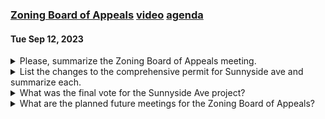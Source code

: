### [Zoning Board of Appeals]() [video](https://www.youtube.com/watch?v=dSU3yMM-1tc) [agenda](https://arlington.novusagenda.com/agendapublic/MeetingView.aspx?MeetingID=1901&MinutesMeetingID=-1&doctype=Agenda)
#### Tue Sep 12, 2023

<details><summary>Please, summarize the Zoning Board of Appeals meeting.</summary>

> The Zoning Board of Appeals meeting discussed a request for a comprehensive permit for 10 Sunnyside Avenue. The board reviewed the draft that reflected changes agreed upon in the previous meeting. They discussed the procedure for pre-construction conferences with the public and the maintenance of an open website to keep the public informed about the project. They also discussed the issue of waivers, particularly in relation to bicycle parking spaces. The board agreed to grant a waiver for the project to provide 60 long-term and five short-term bicycle parking spaces. The meeting concluded with the board planning to finalize the draft in the next meeting. The speakers included Mr. Hanlon, Mr. Klein, Mr. DuPont, Mr. Ricardelli, Mr. Holey, and Mr. Haverty.
</details><details><summary>List the changes to the comprehensive permit for Sunnyside ave and summarize each.</summary>

> 1. E10: The applicant requested a change in the weekday hours from starting at 8 a.m. to starting at 7 a.m. and the Saturday hours to 8 a.m. from 9 a.m. Sunday and holiday hours were removed. The hours may be extended on a temporary basis as necessary by written agreement with the Director of Planning and Community Development.

2. E13: The applicant requested that the undergrounding only applies to utilities that are entering the property, not to change overhead lines that already exist and don't enter their property.

3. E14: The contractor may make arrangements to park vehicles on adjacent private property, but public ways may only be used for deliveries by prior arrangement with the Town of Arlington unless included in an approved CMP.

4. E20: The applicant is obligated to follow the town's bylaws with regard to snow removal on sidewalks. The applicable sections that would relate to this building would be 25, 26, and 33.

5. E22: The applicant requested a change in the weekday hours from starting at 8 a.m. to starting at 7 a.m. and the Saturday hours to 8 a.m. from 9 a.m. Sunday and holiday hours were removed. The hours may be extended on a temporary basis as necessary by written agreement with the Director of Planning and Community Development.

6. E32: The applicant proposed a change to the sustainability of the project, focusing on the approach to an almost all-electric passive house with rooftop PV cells for on-site generation.

7. E33: The applicant proposed a change to the sustainability of the project, focusing on the approach to an almost all-electric passive house with rooftop PV cells for on-site generation.

8. E34: The applicant proposed a change to the sustainability of the project, focusing on the approach to an almost all-electric passive house with rooftop PV cells for on-site generation.

9. E35: The applicant proposed a change to the sustainability of the project, focusing on the approach to an almost all-electric passive house with rooftop PV cells for on-site generation.

10. E36: The applicant proposed a change to the sustainability of the project, focusing on the approach to an almost all-electric passive house with rooftop PV cells for on-site generation.
</details><details><summary>What was the final vote for the Sunnyside Ave project?</summary>

> The final vote for the Sunnyside Ave project was unanimous, with all members of the board voting in favor of the project. The members who voted were Mr. Klein, Mr. DuPont, Mr. Riccardelli, Mr. Holey, and the chair.
</details><details><summary>What are the planned future meetings for the Zoning Board of Appeals?</summary>

> The future meetings of the Zoning Board of Appeals were not mentioned in the provided text. Please check the official website or contact the local government office for the most accurate and up-to-date information.
</details>